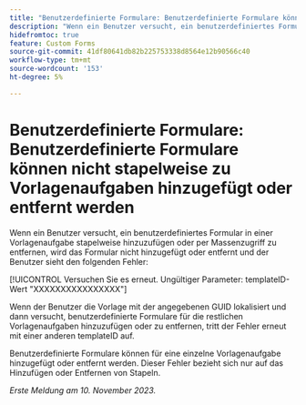 ```yaml
---
title: "Benutzerdefinierte Formulare: Benutzerdefinierte Formulare können nicht stapelweise zu Vorlagenaufgaben hinzugefügt oder entfernt werden."
description: "Wenn ein Benutzer versucht, ein benutzerdefiniertes Formular in einer Vorlagenaufgabe stapelweise hinzuzufügen oder per Massenzugriff zu entfernen, wird das Formular nicht hinzugefügt oder entfernt und der Benutzer sieht einen Fehler."
hidefromtoc: true
feature: Custom Forms
source-git-commit: 41df80641db82b225753338d8564e12b90566c40
workflow-type: tm+mt
source-wordcount: '153'
ht-degree: 5%

---
```



# Benutzerdefinierte Formulare: Benutzerdefinierte Formulare können nicht stapelweise zu Vorlagenaufgaben hinzugefügt oder entfernt werden

Wenn ein Benutzer versucht, ein benutzerdefiniertes Formular in einer Vorlagenaufgabe stapelweise hinzuzufügen oder per Massenzugriff zu entfernen, wird das Formular nicht hinzugefügt oder entfernt und der Benutzer sieht den folgenden Fehler:

[!UICONTROL Versuchen Sie es erneut. Ungültiger Parameter: templateID-Wert &quot;XXXXXXXXXXXXXXXX&quot;]

Wenn der Benutzer die Vorlage mit der angegebenen GUID lokalisiert und dann versucht, benutzerdefinierte Formulare für die restlichen Vorlagenaufgaben hinzuzufügen oder zu entfernen, tritt der Fehler erneut mit einer anderen templateID auf.

Benutzerdefinierte Formulare können für eine einzelne Vorlagenaufgabe hinzugefügt oder entfernt werden. Dieser Fehler bezieht sich nur auf das Hinzufügen oder Entfernen von Stapeln.

_Erste Meldung am 10. November 2023._
